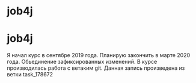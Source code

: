 # job4j
# job4j
Я начал курс в сентябре 2019 года. Планирую закончить в марте 2020 года.
Обьединение зафиксированных изменений.
В курсе производилась работа с ветаким git.
Данная запись произведена из ветки task_178672